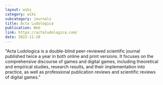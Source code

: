 ```yaml
---
layout: wiki
category: wiki
subcategory: journals
title: Acta Ludologica
publication: Web
link: https://actaludologica.com/
date: 2022-11-20
---
```


"Acta Ludologica is a double-blind peer-reviewed scientific journal published twice a year in both online and print versions. It focuses on the comprehensive discourse of games and digital games, including theoretical and empirical studies, research results, and their implementation into practice, as well as professional publication reviews and scientific reviews of digital games."
